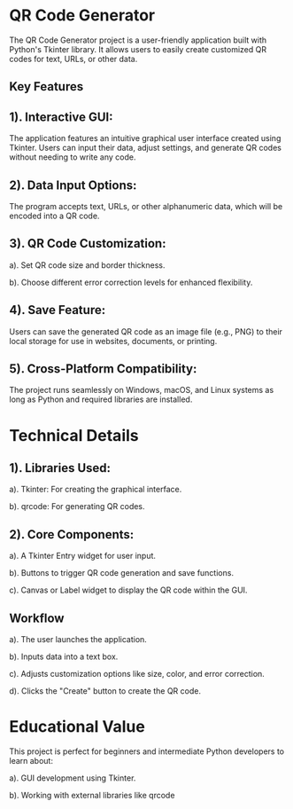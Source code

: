 # QR Code Generator
   The QR Code Generator project is a user-friendly application built with Python's Tkinter library. It allows users to easily create customized QR codes for text, URLs, or other data.
## Key Features
## 1). Interactive GUI:
   The application features an intuitive graphical user interface created using Tkinter. Users can input their data, adjust settings, and generate QR codes without needing to write any code.
## 2). Data Input Options:
The program accepts text, URLs, or other alphanumeric data, which will be encoded into a QR code.
## 3).	QR Code Customization:
   a). Set QR code size and border thickness.
  
   b). Choose different error correction levels for enhanced flexibility.
## 4). Save Feature:
Users can save the generated QR code as an image file (e.g., PNG) to their local storage for use in websites, documents, or printing.
## 5). Cross-Platform Compatibility:
The project runs seamlessly on Windows, macOS, and Linux systems as long as Python and required libraries are installed.
# Technical Details
## 1). Libraries Used:
   a). Tkinter: For creating the graphical interface.
   
   b). qrcode: For generating QR codes.
## 2). Core Components:
   a). A Tkinter Entry widget for user input.
   
   b). Buttons to trigger QR code generation and save functions.
   
   c). Canvas or Label widget to display the QR code within the GUI.
## Workflow
   a). The user launches the application.
   
   b). Inputs data into a text box.
   
   c). Adjusts customization options like size, color, and error correction.
   
   d). Clicks the "Create" button to create the QR code.
# Educational Value
 This project is perfect for beginners and intermediate Python developers to learn about:
 
   a). GUI development using Tkinter.
   
   b). Working with external libraries like qrcode 
